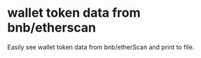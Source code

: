 # wallet token data from bnb/etherscan
 Easily see wallet token data from bnb/etherScan and print to file.
